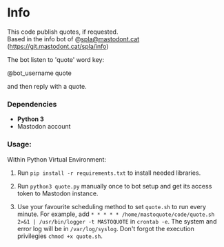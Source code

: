 # Info
This code publish quotes, if requested.  
Based in the info bot of @spla@mastodont.cat (https://git.mastodont.cat/spla/info)

The bot listen to 'quote' word key:

@bot_username quote

and then reply with a quote.

### Dependencies

-   **Python 3**
-   Mastodon account

### Usage:

Within Python Virtual Environment:

1. Run `pip install -r requirements.txt` to install needed libraries.  

2. Run `python3 quote.py` manually once to bot setup and get its access token to Mastodon instance.

3. Use your favourite scheduling method to set `quote.sh` to run every minute. For example, 
   add  `* * * * * /home/mastoquote/code/quote.sh 2>&1 | /usr/bin/logger -t MASTOQUOTE` in 
   `crontab -e`. The system and error log will be in `/var/log/syslog`. Don't forgot the execution 
   privilegies `chmod +x quote.sh`.